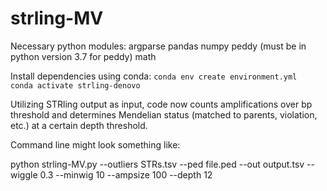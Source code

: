 # strling-MV

Necessary python modules:
argparse
pandas
numpy
peddy (must be in python version 3.7 for peddy)
math


Install dependencies using conda:
`conda env create environment.yml`  
`conda activate strling-denovo`

Utilizing STRling output as input, code now counts amplifications over bp threshold and determines Mendelian status (matched to parents, violation, etc.) at a certain depth threshold.

Command line might look something like:

python strling-MV.py --outliers STRs.tsv --ped file.ped --out output.tsv --wiggle 0.3 --minwig 10 --ampsize 100 --depth 12
